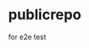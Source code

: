 # publicrepo
for e2e test







































































































































































































































































































































































































































































































































































































































































































































































































































































































































































































































































































































































